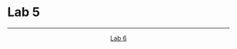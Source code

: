 # Lab 5


--- 

<p align= "center">
  <a href="https://github.com/MarkShinozaki/CPTS122-DataStructures/tree/Labs/Lab%206">Lab 6</a>
</p>
